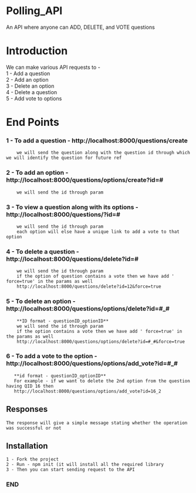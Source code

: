 # Polling_API
An API where anyone can ADD, DELETE, and VOTE questions
# Introduction
We can make various API requests to - <br> 
1 - Add a question <br>
2 - Add an option <br>
3 - Delete an option <br>
4 - Delete a question <br>
5 - Add vote to options <br>

# End Points
### 1 - To add a question - http://localhost:8000/questions/create
        we will send the question along with the question id through which we will identify the question for future ref
### 2 - To add an option - http://localhost:8000/questions/options/create?id=#
        we will send the id through param
### 3 - To view a question along with its options - http://localhost:8000/questions/?id=#
        we will send the id through param
        each option will else have a unique link to add a vote to that option
### 4 - To delete a question - http://localhost:8000/questions/delete?id=#
        we will send the id through param
        if the option of question contains a vote then we have add ' force=true' in the params as well 
        http://localhost:8000/questions/delete?id=12&force=true
### 5 - To delete an option - http://localhost:8000/questions/options/delete?id=#_#
        **ID format - questionID_optionID**
        we will send the id through param
        if the option contains a vote then we have add ' force=true' in the params as well 
        http://localhost:8000/questions/options/delete?id=#_#&force=true    
### 6 - To add a vote to the option - http://localhost:8000/questions/options/add_vote?id=#_#
       **id format - questionID_optionID**
       For example - if we want to delete the 2nd option from the question having QID 16 then
       http://localhost:8000/questions/options/add_vote?id=16_2

## Responses 
    The response will give a simple message stating whether the operation was successful or not

## Installation
    1 - Fork the project
    2 - Run - npm init (it will install all the required library
    3 - Then you can start sending request to the API

### END ###
